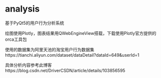 # analysis
基于PyQt5的用户行为分析系统

绘图使用Plotly，图表结果用QWebEngineView搭载，下载使用Plotly官方提供的orca工具包

使用的数据集为阿里天池的淘宝用户行为数据集https://tianchi.aliyun.com/dataset/dataDetail?dataId=649&userId=1

具体分析内容参考此博客https://blog.csdn.net/DriverCSDN/article/details/103856595
